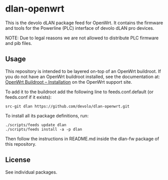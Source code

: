 # dlan-openwrt

This is the devolo dLAN package feed for OpenWrt.
It contains the firmware and tools for the Powerline (PLC) interface of devolo dLAN pro devices.

NOTE: Due to legal reasons we are not allowed to distribute PLC firmware and pib files.

## Usage

This repository is intended to be layered on-top of an OpenWrt buildroot. If you do not have an OpenWrt buildroot installed, see the documentation at: [OpenWrt Buildroot – Installation](http://wiki.openwrt.org/doc/howto/buildroot.exigence) on the OpenWrt support site.

To add it to the buildroot add the following line to feeds.conf.default (or feeds.conf if it exists):
```
src-git dlan https://github.com/devolo/dlan-openwrt.git
```

To install all its package definitions, run:
```
./scripts/feeds update dlan
./scripts/feeds install -a -p dlan
```

Then follow the instructions in README.md inside the dlan-fw package of this repository.

## License

See individual packages.
